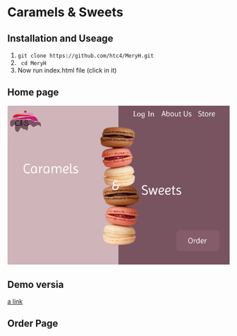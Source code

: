 # Caramels & Sweets

## Installation and Useage
1. ```git clone https://github.com/htc4/MeryH.git```
2. ``` cd MeryH```
3.  Now run index.html file (click in it)
## Home page
![alt text](<./image/Screenshot from 2024-02-20 09-47-33.png>)

## Demo versia
[a link](https://www.figma.com/proto/4HKXC8HGMSTs4PuVJgAfje/Untitled?type=design&node-id=700-5&t=MZwBUMu2PG0t2Pjy-0&scaling=min-zoom&page-id=700%3A2&starting-point-node-id=700%3A5&prev-org-id=external-teams)

## Order Page

